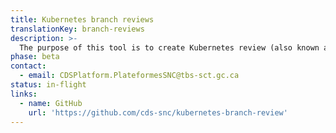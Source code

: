 ```yaml
---
title: Kubernetes branch reviews
translationKey: branch-reviews
description: >-
  The purpose of this tool is to create Kubernetes review (also known as staging) applications that reflect the code on a Git branch using an isolated Kubernetes cluster. This allows you to test and review your application in an interactive environment without solely relying on interpreting the code changes in a branch. We also want all this information to be easily accessible through GitHub.
phase: beta
contact:
  - email: CDSPlatform.PlateformesSNC@tbs-sct.gc.ca
status: in-flight
links:
  - name: GitHub
    url: 'https://github.com/cds-snc/kubernetes-branch-review'
---
```


